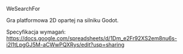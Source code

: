 WeSearchFor


Gra platformowa 2D opartej na silniku Godot. 

Specyfikacja wymagań: https://docs.google.com/spreadsheets/d/1Dm_e2Fr92XS2em8nu6s-i2l1tLpgGJ5M-aCWwPQXRys/edit?usp=sharing

